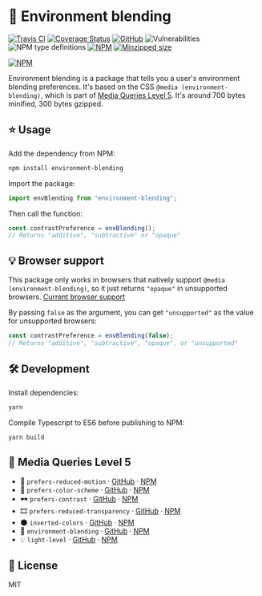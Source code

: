 # 🧖 Environment blending

[![Travis CI](https://img.shields.io/travis/AnandChowdhary/environment-blending.svg)](https://travis-ci.org/AnandChowdhary/environment-blending)
[![Coverage Status](https://coveralls.io/repos/github/AnandChowdhary/environment-blending/badge.svg?branch=master)](https://coveralls.io/github/AnandChowdhary/environment-blending?branch=master)
[![GitHub](https://img.shields.io/github/license/anandchowdhary/environment-blending.svg)](https://github.com/AnandChowdhary/environment-blending/blob/master/LICENSE)
![Vulnerabilities](https://img.shields.io/snyk/vulnerabilities/github/AnandChowdhary/environment-blending.svg)
![NPM type definitions](https://img.shields.io/npm/types/environment-blending.svg)
[![NPM](https://img.shields.io/npm/v/environment-blending.svg)](https://www.npmjs.com/package/environment-blending)
[![Minzipped size](https://img.shields.io/bundlephobia/minzip/environment-blending.svg)](https://www.npmjs.com/package/environment-blending)

[![NPM](https://nodei.co/npm/environment-blending.png)](https://www.npmjs.com/package/environment-blending)

Environment blending is a package that tells you a user's environment blending preferences. It's based on the CSS `@media (environment-blending)`, which is part of [Media Queries Level 5](https://drafts.csswg.org/mediaqueries-5/). It's around 700 bytes minified, 300 bytes gzipped.

## ⭐ Usage

Add the dependency from NPM:

```bash
npm install environment-blending
```

Import the package:

```js
import envBlending from "environment-blending";
```

Then call the function:

```js
const contrastPreference = envBlending();
// Returns "additive", "subtractive" or "opaque"
```

## 💡 Browser support

This package only works in browsers that natively support `@media (environment-blending)`, so it just returns `"opaque"` in unsupported browsers. [Current browser support](https://caniuse.com/#feat=environment-blending)

By passing `false` as the argument, you can get `"unsupported"` as the value for unsupported browsers:

```js
const contrastPreference = envBlending(false);
// Returns "additive", "subtractive", "opaque", or "unsupported"
```

## 🛠️ Development

Install dependencies:

```bash
yarn
```

Compile Typescript to ES6 before publishing to NPM:

```bash
yarn build
```

## 📀 Media Queries Level 5

- 🙅 `prefers-reduced-motion` · [GitHub](https://github.com/AnandChowdhary/prefers-reduced-motion) · [NPM](https://www.npmjs.com/package/prefers-reduced-motion)
- 🎨 `prefers-color-scheme` · [GitHub](https://github.com/AnandChowdhary/prefers-color-scheme) · [NPM](https://www.npmjs.com/package/prefers-color-scheme)
- 🕶️ `prefers-contrast` · [GitHub](https://github.com/AnandChowdhary/prefers-contrast) · [NPM](https://www.npmjs.com/package/prefers-contrast)
- 🎞️ `prefers-reduced-transparency` · [GitHub](https://github.com/AnandChowdhary/prefers-reduced-transparency) · [NPM](https://www.npmjs.com/package/prefers-reduced-transparency)
- 🌑 `inverted-colors` · [GitHub](https://github.com/AnandChowdhary/inverted-colors) · [NPM](https://www.npmjs.com/package/inverted-colors)
- 🧖 `environment-blending` · [GitHub](https://github.com/AnandChowdhary/environment-blending) · [NPM](https://www.npmjs.com/package/environment-blending)
- 💡 `light-level` · [GitHub](https://github.com/AnandChowdhary/light-level) · [NPM](https://www.npmjs.com/package/light-level-css)

## 📝 License

MIT
